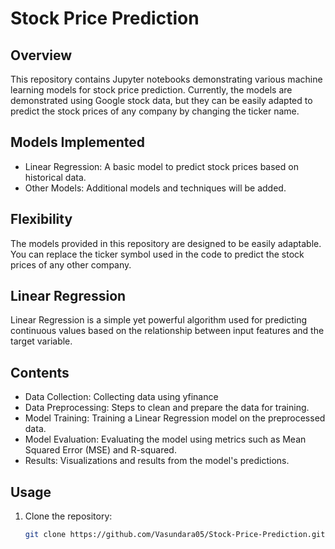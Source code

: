 # Stock Price Prediction

## Overview
This repository contains Jupyter notebooks demonstrating various machine learning models for stock price prediction. 
Currently, the models are demonstrated using Google stock data, but they can be easily adapted to predict the stock prices of any company by changing the ticker name.

## Models Implemented
- Linear Regression: A basic model to predict stock prices based on historical data.
- Other Models: Additional models and techniques will be added.

## Flexibility
The models provided in this repository are designed to be easily adaptable. You can replace the ticker symbol used in the code to predict the stock prices of any other company. 

## Linear Regression
Linear Regression is a simple yet powerful algorithm used for predicting continuous values based on the relationship between input features and the target variable.

## Contents
- Data Collection: Collecting data using yfinance
- Data Preprocessing: Steps to clean and prepare the data for training.
- Model Training: Training a Linear Regression model on the preprocessed data.
- Model Evaluation: Evaluating the model using metrics such as Mean Squared Error (MSE) and R-squared.
- Results: Visualizations and results from the model's predictions.


## Usage
1. Clone the repository:
   ```bash
   git clone https://github.com/Vasundara05/Stock-Price-Prediction.git

